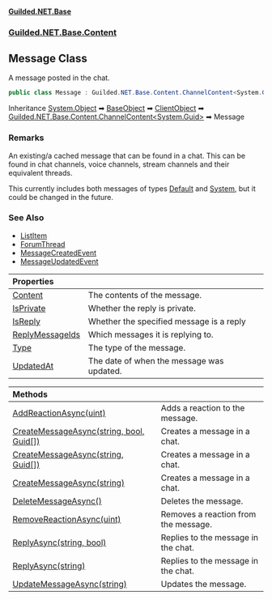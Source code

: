 
#### [Guilded.NET.Base](Guilded_NET_Base 'Guilded.NET.Base')
### [Guilded.NET.Base.Content](Guilded_NET_Base#Guilded_NET_Base_Content 'Guilded.NET.Base.Content')
## Message Class

A message posted in the chat.
```csharp
public class Message : Guilded.NET.Base.Content.ChannelContent<System.Guid>
```

Inheritance [System.Object](https://docs.microsoft.com/en-us/dotnet/api/System.Object 'System.Object') &#x27A1; [BaseObject](BaseObject 'Guilded.NET.Base.BaseObject') &#x27A1; [ClientObject](ClientObject 'Guilded.NET.Base.ClientObject') &#x27A1; [Guilded.NET.Base.Content.ChannelContent&lt;](ChannelContent_T_ 'Guilded.NET.Base.Content.ChannelContent&lt;T&gt;')[System.Guid](https://docs.microsoft.com/en-us/dotnet/api/System.Guid 'System.Guid')[&gt;](ChannelContent_T_ 'Guilded.NET.Base.Content.ChannelContent&lt;T&gt;') &#x27A1; Message

### Remarks
  
An existing/a cached message that can be found in a chat. This can be found in chat channels, voice channels, stream channels and their equivalent threads.  
  
This currently includes both messages of types [Default](MessageType#Guilded_NET_Base_Content_MessageType_Default 'Guilded.NET.Base.Content.MessageType.Default') and [System](MessageType#Guilded_NET_Base_Content_MessageType_System 'Guilded.NET.Base.Content.MessageType.System'), but it could be changed in the future.

### See Also
- [ListItem](ListItem 'Guilded.NET.Base.Content.ListItem')
- [ForumThread](ForumThread 'Guilded.NET.Base.Content.ForumThread')
- [MessageCreatedEvent](MessageCreatedEvent 'Guilded.NET.Base.Events.MessageCreatedEvent')
- [MessageUpdatedEvent](MessageUpdatedEvent 'Guilded.NET.Base.Events.MessageUpdatedEvent')

| Properties | |
| :--- | :--- |
| [Content](Message_Content 'Guilded.NET.Base.Content.Message.Content') | The contents of the message. |
| [IsPrivate](Message_IsPrivate 'Guilded.NET.Base.Content.Message.IsPrivate') | Whether the reply is private. |
| [IsReply](Message_IsReply 'Guilded.NET.Base.Content.Message.IsReply') | Whether the specified message is a reply |
| [ReplyMessageIds](Message_ReplyMessageIds 'Guilded.NET.Base.Content.Message.ReplyMessageIds') | Which messages it is replying to. |
| [Type](Message_Type 'Guilded.NET.Base.Content.Message.Type') | The type of the message. |
| [UpdatedAt](Message_UpdatedAt 'Guilded.NET.Base.Content.Message.UpdatedAt') | The date of when the message was updated. |

| Methods | |
| :--- | :--- |
| [AddReactionAsync(uint)](Message_AddReactionAsync(uint) 'Guilded.NET.Base.Content.Message.AddReactionAsync(uint)') | Adds a reaction to the message. |
| [CreateMessageAsync(string, bool, Guid[])](Message_CreateMessageAsync(string_bool_Guid__) 'Guilded.NET.Base.Content.Message.CreateMessageAsync(string, bool, System.Guid[])') | Creates a message in a chat. |
| [CreateMessageAsync(string, Guid[])](Message_CreateMessageAsync(string_Guid__) 'Guilded.NET.Base.Content.Message.CreateMessageAsync(string, System.Guid[])') | Creates a message in a chat. |
| [CreateMessageAsync(string)](Message_CreateMessageAsync(string) 'Guilded.NET.Base.Content.Message.CreateMessageAsync(string)') | Creates a message in a chat. |
| [DeleteMessageAsync()](Message_DeleteMessageAsync() 'Guilded.NET.Base.Content.Message.DeleteMessageAsync()') | Deletes the message. |
| [RemoveReactionAsync(uint)](Message_RemoveReactionAsync(uint) 'Guilded.NET.Base.Content.Message.RemoveReactionAsync(uint)') | Removes a reaction from the message. |
| [ReplyAsync(string, bool)](Message_ReplyAsync(string_bool) 'Guilded.NET.Base.Content.Message.ReplyAsync(string, bool)') | Replies to the message in the chat. |
| [ReplyAsync(string)](Message_ReplyAsync(string) 'Guilded.NET.Base.Content.Message.ReplyAsync(string)') | Replies to the message in the chat. |
| [UpdateMessageAsync(string)](Message_UpdateMessageAsync(string) 'Guilded.NET.Base.Content.Message.UpdateMessageAsync(string)') | Updates the message. |
